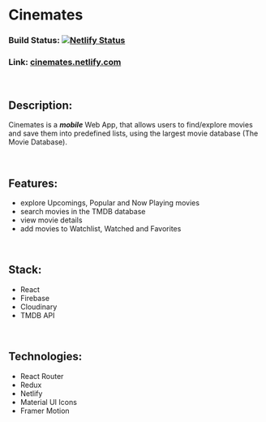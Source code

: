 # Cinemates

### Build Status:  [![Netlify Status](https://api.netlify.com/api/v1/badges/1046d40d-0128-496f-ae79-a7a718c892bf/deploy-status)](https://app.netlify.com/sites/noppytinto-cinemates/deploys)

### Link: [cinemates.netlify.com](https://cinemates.netlify.com)

<br/>

## Description:

Cinemates is a ***mobile*** Web App, that allows users to find/explore movies and save them into predefined lists, using the largest movie database (The Movie Database).

<br/>

## Features:

- explore Upcomings, Popular and Now Playing movies
- search movies in the TMDB database
- view movie details
- add movies to Watchlist, Watched and Favorites

<br/>

## Stack:

- React
- Firebase
- Cloudinary
- TMDB API

<br/>

## Technologies:

- React Router
- Redux
- Netlify
- Material UI Icons
- Framer Motion
